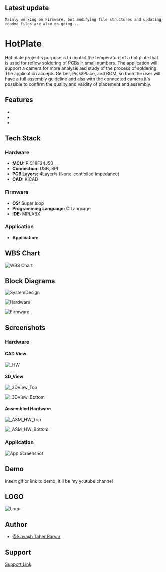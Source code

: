 
## Latest update


``
Mainly working on Firmware, but modifying file structures and updating readme files are also on-going...
``


# HotPlate

Hot plate project's purpose is to control the temperature of a hot plate that is used for reflow soldering of PCBs in small numbers. The application
will support a camera for more analysis and study of the process of soldering. The application accepts Gerber, Pick&Place, and BOM, so then the 
user will have a full assembly guideline and also with the connected camera it's possible to confirm the quality and validity of placement and assembly.


## Features

- 
- 
- 


## Tech Stack

### Hardware

- **MCU:** PIC18F24J50
- **Connection:** USB, SPI
- **PCB Layers:** 4Layer/s (None-controlled Impedance)
- **CAD:** KiCAD

### Firmware

- **OS:** Super loop
- **Programming Language:** C Language
- **IDE:** MPLABX

### Application

- **Application:**







## WBS Chart

![WBS Chart](https://github.com/mend0z0/)


## Block Diagrams

![SystemDesign](https://github.com/mend0z0/HotPlate/blob/main/Document/Block%20Diagrams/HotPlate-_FBD_SYS_HotPlate_v1.0.svg)

![Hardware](https://github.com/mend0z0/HotPlate/blob/main/Document/Block%20Diagrams/HotPlate-_FBD_HW_HotPlate_v1.0.svg)

![Firmware](https://github.com/mend0z0/HotPlate/blob/main/Document/Block%20Diagrams/HotPlate-_FBD_FW_HotPlate.drawio.svg)


## Screenshots

### Hardware

#### CAD View

![_HW](https://github.com/mend0z0/HotPlate/blob/main/Document/Hardware%20Screenshot/Hardware/_HW_HotPlate-v1.0.svg)

#### 3D_View

![_3DView_Top](https://github.com/mend0z0/HotPlate/blob/main/Document/Hardware%20Screenshot/3D%20View/_3DView_Top_HotPlate_v1.0.png)

![_3DView_Bottom](https://github.com/mend0z0/HotPlate/blob/main/Document/Hardware%20Screenshot/3D%20View/_3DView_Bottom_HotPlate_v1.0.png)
 
#### Assembled Hardware

![_ASM_HW_Top](https://github.com/mend0z0/HotPlate/blob/main/Document/Hardware%20Screenshot/Assembled%20Hardware/_ASM_HW_Top_HotPlate_v1.0.png)

![_ASM_HW_Bottom](https://github.com/mend0z0/HotPlate/blob/main/Document/Hardware%20Screenshot/Assembled%20Hardware/_ASM_HW_Bottom_HotPlate_v1.0.png)

### Application
![App Screenshot](https://github.com/mend0z0)


## Demo

Insert gif or link to demo, it'll be my youtube channel

## LOGO

![Logo](https://github.com/mend0z0/HotPlate/blob/main/LOGO.png)


## Author

- [@Siavash Taher Parvar](https://www.linkedin.com/in/mend0z0)


## Support

[Support Link](https://github.com/sponsors/mend0z0)